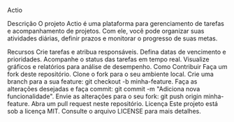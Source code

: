 Actio
>>>>>

Descrição
O projeto Actio é uma plataforma para gerenciamento de tarefas e acompanhamento de projetos. Com ele, você pode organizar suas atividades diárias, definir prazos e monitorar o progresso de suas metas.

Recursos
Crie tarefas e atribua responsáveis.
Defina datas de vencimento e prioridades.
Acompanhe o status das tarefas em tempo real.
Visualize gráficos e relatórios para análise de desempenho.
Como Contribuir
Faça um fork deste repositório.
Clone o fork para o seu ambiente local.
Crie uma branch para a sua feature: git checkout -b minha-feature.
Faça as alterações desejadas e faça commit: git commit -m "Adiciona nova funcionalidade".
Envie as alterações para o seu fork: git push origin minha-feature.
Abra um pull request neste repositório.
Licença
Este projeto está sob a licença MIT. Consulte o arquivo LICENSE para mais detalhes.

